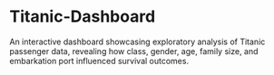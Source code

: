 # Titanic-Dashboard
An interactive dashboard showcasing exploratory analysis of Titanic passenger data, revealing how class, gender, age, family size, and embarkation port influenced survival outcomes.
